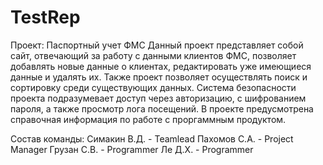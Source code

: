 # TestRep
Проект: Паспортный учет ФМС
Данный проект представляет собой сайт, отвечающий за работу с данными клиентов ФМС, позволяет добавлять 
новые данные о клиентах, редактировать уже имеющиеся данные и удалять их. Также проект позволяет 
осуществлять поиск и сортировку среди существующих данных. Система безопасности проекта подразумевает 
доступ через авторизацию, с шифрованием пароля, а также просмотр лога посещений.
В проекте предусмотрена справочная информация по работе с проргаммным продуктом.

Состав команды:
Симакин В.Д. - Teamlead
Пахомов С.А. - Project Manager
Грузан  С.В. - Programmer
Ле 	Д.Х. - Programmer 
